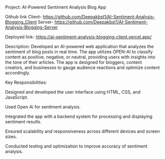 Project: AI-Powered Sentiment Analysis Blog App

Github link 
Client- https://github.com/Deepakbst1/AI-Sentiment-Analysis-Blogging_Client 
Server- https://github.com/Deepakbst1/AI-Sentiment-Analysis-Blogging-Server

Deployed link- https://ai-sentiment-analysis-blogging-client.vercel.app/

Description:
Developed an AI-powered web application that analyzes the sentiment of blog posts in real time. The app utilizes OPEN-AI to classify content as positive, negative, or neutral, providing users with insights into the tone of their articles. The app is designed for bloggers, content creators, and businesses to gauge audience reactions and optimize content accordingly.

Key Responsibilities:

Designed and developed the user interface using HTML, CSS, and JavaScript.

Used Open Ai for sentiment analysis.

Integrated the app with a backend system for processing and displaying sentiment results.

Ensured scalability and responsiveness across different devices and screen sizes.

Conducted testing and optimization to improve accuracy of sentiment analysis.
